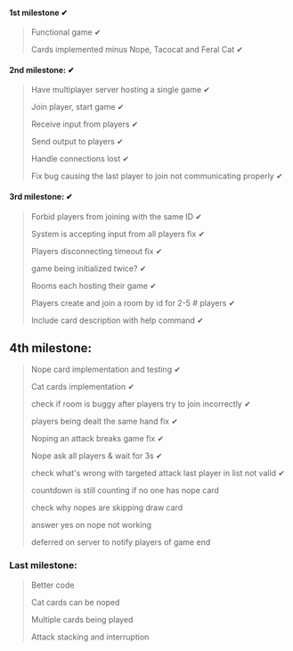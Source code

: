 #### 1st milestone ✔
> Functional game ✔
> 
> Cards implemented minus Nope, Tacocat and Feral Cat ✔

#### 2nd milestone:  ✔
> Have multiplayer server hosting a single game ✔
> 
> Join player, start game ✔
> 
> Receive input from players ✔
> 
> Send output to players ✔
> 
> Handle connections lost  ✔
> 
> Fix bug causing the last player to join not communicating properly ✔

#### 3rd milestone:  ✔
> Forbid players from joining with the same ID ✔
> 
> System is accepting input from all players fix ✔
> 
> Players disconnecting timeout fix ✔
> 
> game being initialized twice? ✔
>
> Rooms each hosting their game ✔
> 
> Players create and join a room by id for 2-5 # players ✔
>
> Include card description with help command ✔

## 4th milestone:
> Nope card implementation and testing ✔
>
> Cat cards implementation ✔
>
> check if room is buggy after players try to join incorrectly ✔
> 
> players being dealt the same hand fix ✔
> 
> Noping an attack breaks game fix ✔
>
> Nope ask all players & wait for 3s ✔
> 
> check what's wrong with targeted attack last player in list not valid ✔
> 
> countdown is still counting if no one has nope card
>
> check why nopes are skipping draw card
> 
> answer yes on nope not working
> 
> deferred on server to notify players of game end




### Last milestone:
> Better code
>
> Cat cards can be noped
> 
> Multiple cards being played
> 
> Attack stacking and interruption


